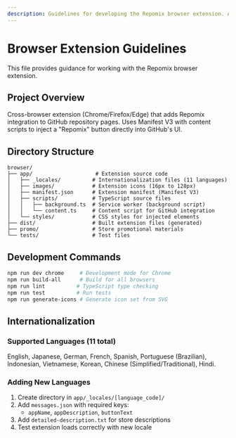 ```yaml
---
description: Guidelines for developing the Repomix browser extension. Apply these rules when working on browser extension code, manifest files, content scripts, or internationalization. This includes Chrome/Firefox/Edge compatibility and GitHub integration features.
---
```


# Browser Extension Guidelines

This file provides guidance for working with the Repomix browser extension.

## Project Overview

Cross-browser extension (Chrome/Firefox/Edge) that adds Repomix integration to GitHub repository pages. Uses Manifest V3 with content scripts to inject a "Repomix" button directly into GitHub's UI.

## Directory Structure

```
browser/
├── app/                    # Extension source code
│   ├── _locales/          # Internationalization files (11 languages)
│   ├── images/            # Extension icons (16px to 128px)
│   ├── manifest.json      # Extension manifest (Manifest V3)
│   ├── scripts/           # TypeScript source files
│   │   ├── background.ts  # Service worker (background script)
│   │   └── content.ts     # Content script for GitHub integration
│   └── styles/            # CSS styles for injected elements
├── dist/                  # Built extension files (generated)
├── promo/                 # Store promotional materials
└── tests/                 # Test files
```

## Development Commands

```bash
npm run dev chrome     # Development mode for Chrome
npm run build-all      # Build for all browsers
npm run lint          # TypeScript type checking
npm run test          # Run tests
npm run generate-icons # Generate icon set from SVG
```

## Internationalization

### Supported Languages (11 total)
English, Japanese, German, French, Spanish, Portuguese (Brazilian), Indonesian, Vietnamese, Korean, Chinese (Simplified/Traditional), Hindi.

### Adding New Languages
1. Create directory in `app/_locales/[language_code]/`
2. Add `messages.json` with required keys:
   - `appName`, `appDescription`, `buttonText`
3. Add `detailed-description.txt` for store descriptions
4. Test extension loads correctly with new locale